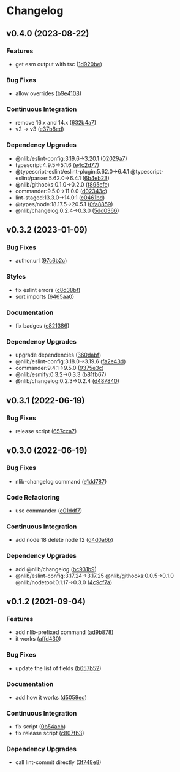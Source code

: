 # Changelog

## v0.4.0 (2023-08-22)

### Features

- get esm output with tsc ([1d920be](https://github.com/nlibjs/cleanup-package-json/commit/1d920be1be0ab9bd4fd3bccf831491798269f1f1))

### Bug Fixes

- allow overrides ([b9e4108](https://github.com/nlibjs/cleanup-package-json/commit/b9e410864034580f2666747f33c522823d8f7863))

### Continuous Integration

- remove 16.x and 14.x ([632b4a7](https://github.com/nlibjs/cleanup-package-json/commit/632b4a7c6aa857ef2ed6e83df9b63feea3852da1))
- v2 → v3 ([e37b8ed](https://github.com/nlibjs/cleanup-package-json/commit/e37b8edb6ea7c96822f1f47e8cbc99831d746607))

### Dependency Upgrades

- @nlib/eslint-config:3.19.6→3.20.1 ([02029a7](https://github.com/nlibjs/cleanup-package-json/commit/02029a746ecf937a1d9d741208871acb5fec4f22))
- typescript:4.9.5→5.1.6 ([e4c2d77](https://github.com/nlibjs/cleanup-package-json/commit/e4c2d7783112500a541eb05960333fe99fffdcbb))
- @typescript-eslint/eslint-plugin:5.62.0→6.4.1 @typescript-eslint/parser:5.62.0→6.4.1 ([6b4eb23](https://github.com/nlibjs/cleanup-package-json/commit/6b4eb2316701bf04d5efed42cd18e95ffa677611))
- @nlib/githooks:0.1.0→0.2.0 ([f895efe](https://github.com/nlibjs/cleanup-package-json/commit/f895efeb61db605ded9f1e27466158472c595eb5))
- commander:9.5.0→11.0.0 ([d02343c](https://github.com/nlibjs/cleanup-package-json/commit/d02343c2d5d5d452874264ca705f1fac2e432f22))
- lint-staged:13.3.0→14.0.1 ([c0461bd](https://github.com/nlibjs/cleanup-package-json/commit/c0461bdedb9dcb5e89dd5c736ce75c05bb952669))
- @types/node:18.17.5→20.5.1 ([0fa8859](https://github.com/nlibjs/cleanup-package-json/commit/0fa8859b6bedb16306680674e136590a9dbddb01))
- @nlib/changelog:0.2.4→0.3.0 ([5dd0366](https://github.com/nlibjs/cleanup-package-json/commit/5dd0366197c2531b5c5b54c9329c050055e9df01))

## v0.3.2 (2023-01-09)

### Bug Fixes

- author.url ([97c6b2c](https://github.com/nlibjs/cleanup-package-json/commit/97c6b2cdc0232e5214a3c2da09ec4050bd38ce95))

### Styles

- fix eslint errors ([c8d38bf](https://github.com/nlibjs/cleanup-package-json/commit/c8d38bf296e0aee0d451547f6d31f28a2244e513))
- sort imports ([6465aa0](https://github.com/nlibjs/cleanup-package-json/commit/6465aa0ec5c27f8781835075dda33fccbc2366e1))

### Documentation

- fix badges ([e821386](https://github.com/nlibjs/cleanup-package-json/commit/e821386010c5f24aa08740f6d4abce3f8bae2929))

### Dependency Upgrades

- upgrade dependencies ([360dabf](https://github.com/nlibjs/cleanup-package-json/commit/360dabfbbfedf5ae36da972ad69f376aa452f5ee))
- @nlib/eslint-config:3.18.0→3.19.6 ([fa2e43d](https://github.com/nlibjs/cleanup-package-json/commit/fa2e43ddc80597e63e9534705f665bb889c4838e))
- commander:9.4.1→9.5.0 ([9375e3c](https://github.com/nlibjs/cleanup-package-json/commit/9375e3c943bffbe6bdd64affabe3b8489e6d725a))
- @nlib/esmify:0.3.2→0.3.3 ([b81fb67](https://github.com/nlibjs/cleanup-package-json/commit/b81fb678afc23fb0681583685f8459c107938a87))
- @nlib/changelog:0.2.3→0.2.4 ([d487840](https://github.com/nlibjs/cleanup-package-json/commit/d48784013887fd48122c91dd3dd8a2ecf0b624fd))

## v0.3.1 (2022-06-19)

### Bug Fixes

- release script ([657cca7](https://github.com/nlibjs/cleanup-package-json/commit/657cca78213636059c7fb8465357b4fa22ef6259))

## v0.3.0 (2022-06-19)

### Bug Fixes

- nlib-changelog command ([e1dd787](https://github.com/nlibjs/cleanup-package-json/commit/e1dd78731283e944463db40e8579f506fad946a7))

### Code Refactoring

- use commander ([e01ddf7](https://github.com/nlibjs/cleanup-package-json/commit/e01ddf7f1bc7bcff6f975a356f2fc56876946da9))

### Continuous Integration

- add node 18 delete node 12 ([d4d0a6b](https://github.com/nlibjs/cleanup-package-json/commit/d4d0a6b292dc2d34006b00c466d6d079fa3cd81d))

### Dependency Upgrades

- add @nlib/changelog ([bc931b9](https://github.com/nlibjs/cleanup-package-json/commit/bc931b9d63a5cf53822484ce0561fb9064fea33d))
- @nlib/eslint-config:3.17.24→3.17.25 @nlib/githooks:0.0.5→0.1.0 @nlib/nodetool:0.1.17→0.3.0 ([4c9cf7a](https://github.com/nlibjs/cleanup-package-json/commit/4c9cf7a40bb808888e07157a24fb5c74bc34197e))

## v0.1.2 (2021-09-04)

### Features

- add nlib-prefixed command ([ad9b878](https://github.com/nlibjs/cleanup-package-json/commit/ad9b878e813938ac7fe2572fc145fb29b2317508))
- it works ([affd430](https://github.com/nlibjs/cleanup-package-json/commit/affd4302dd871d3318ac3a7cc8eec4acea9ebb86))

### Bug Fixes

- update the list of fields ([b657b52](https://github.com/nlibjs/cleanup-package-json/commit/b657b5288230c77747e81351e7040ee9a17db7ee))

### Documentation

- add how it works ([d5059ed](https://github.com/nlibjs/cleanup-package-json/commit/d5059eda45ddb60cfeb66fc02c8f8168d0968dd7))

### Continuous Integration

- fix script ([0b54acb](https://github.com/nlibjs/cleanup-package-json/commit/0b54acbbfc8fd26cd8ce667c6ccd2b9553ac37f5))
- fix release script ([c807fb3](https://github.com/nlibjs/cleanup-package-json/commit/c807fb3800f2450634b569574a9c61532c2815e9))

### Dependency Upgrades

- call lint-commit directly ([3f748e8](https://github.com/nlibjs/cleanup-package-json/commit/3f748e85a5efc85ca88ca4ad3d981f71a1d28422))

